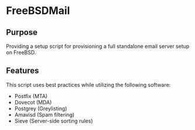 # FreeBSDMail

## Purpose

Providing a setup script for provisioning a full standalone email server setup on FreeBSD.

## Features

This script uses best practices while utilizing the following software:

* Postfix (MTA)
* Dovecot (MDA)
* Postgrey (Greylisting)
* Amavisd (Spam filtering)
* Sieve (Server-side sorting rules)

